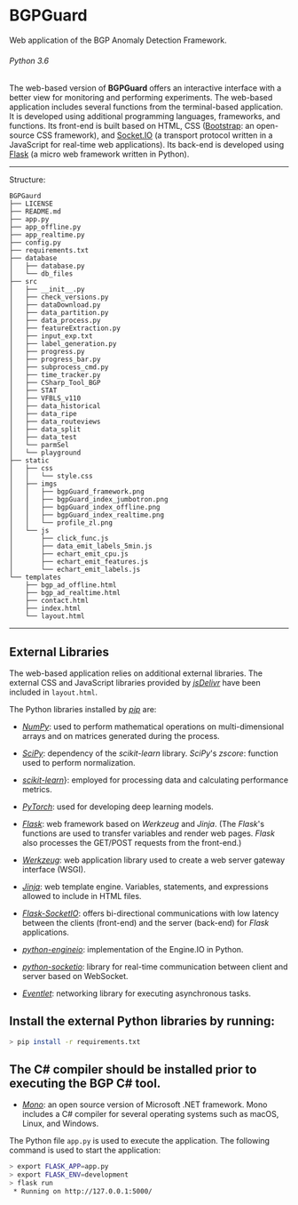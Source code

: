 # BGPGuard

Web application of the BGP Anomaly Detection Framework.
###### Python 3.6

The web-based version of **BGPGuard** offers 
an interactive interface with a better view for monitoring and performing experiments. 
The web-based application includes several functions from the terminal-based application.
It is developed using additional programming languages, frameworks, and functions.
Its front-end is built based on HTML, CSS ([Bootstrap](https://getbootstrap.com): an open-source CSS framework), 
and [Socket.IO](https://socket.io) (a transport protocol written in a JavaScript for real-time web applications).
Its back-end is developed using [Flask](https://flask.palletsprojects.com/en/2.0.x) 
(a micro web framework written in Python).

---

Structure:

``` 
BGPGaurd
├── LICENSE
├── README.md
├── app.py
├── app_offline.py
├── app_realtime.py
├── config.py
├── requirements.txt
├── database
│   ├── database.py
│   └── db_files
├── src
│   ├── __init__.py
│   ├── check_versions.py
│   ├── dataDownload.py
│   ├── data_partition.py
│   ├── data_process.py
│   ├── featureExtraction.py
│   ├── input_exp.txt
│   ├── label_generation.py
│   ├── progress.py
│   ├── progress_bar.py
│   ├── subprocess_cmd.py
│   ├── time_tracker.py
│   ├── CSharp_Tool_BGP
│   ├── STAT
│   ├── VFBLS_v110
│   ├── data_historical
│   ├── data_ripe
│   ├── data_routeviews
│   ├── data_split
│   ├── data_test
│   └── parmSel
│   └── playground
├── static
│   ├── css
│   │   └── style.css
│   ├── imgs
│   │   ├── bgpGuard_framework.png
│   │   ├── bgpGuard_index_jumbotron.png
│   │   ├── bgpGuard_index_offline.png
│   │   ├── bgpGuard_index_realtime.png
│   │   └── profile_zl.png
│   └── js
│       ├── click_func.js
│       ├── data_emit_labels_5min.js
│       ├── echart_emit_cpu.js
│       ├── echart_emit_features.js
│       └── echart_emit_labels.js
└── templates
    ├── bgp_ad_offline.html
    ├── bgp_ad_realtime.html
    ├── contact.html
    ├── index.html
    └── layout.html
```

---

## External Libraries
The web-based application relies on additional external libraries. 
The external CSS and JavaScript libraries provided by [_jsDelivr_](https://www.jsdelivr.com) have been 
included in `layout.html`.

The Python libraries installed by [_pip_](https://pip.pypa.io/en/stable/) are:
- [_NumPy_](https://numpy.org): used to perform mathematical operations 
on multi-dimensional arrays and on matrices generated during the process.
- [_SciPy_](https://scipy.org): dependency of the _scikit-learn_ library. 
_SciPy_'s _zscore_: function used to perform normalization.
- [_scikit-learn_](https://scikit-learn.org/stable)}: employed for processing data and calculating performance metrics.
- [_PyTorch_](https://pytorch.org): used for developing deep learning models.

- [_Flask_](https://flask.palletsprojects.com/en/2.0.x): web framework based on _Werkzeug_
and _Jinja_.
(The _Flask_'s functions are used to transfer variables and render web pages. 
_Flask_ also processes the GET/POST requests from the front-end.)
- [_Werkzeug_](https://werkzeug.palletsprojects.com/en/2.0.x): web application library used to 
create a web server gateway interface (WSGI).
- [_Jinja_](https://jinja.palletsprojects.com/en/3.0.x): web template engine. Variables, statements, 
and expressions allowed to include in HTML files. 
- [_Flask-SocketIO_](https://flask-socketio.readthedocs.io/en/latest): offers bi-directional communications 
with low latency between the clients (front-end) and the server (back-end) for _Flask_ applications.
- [_python-engineio_](https://python-socketio.readthedocs.io/en/latest): implementation of the Engine.IO in Python. 
- [_python-socketio_](https://github.com/miguelgrinberg/python-engineio): library for real-time communication 
between client and server based on WebSocket. 
- [_Eventlet_](https://eventlet.net): networking library for executing asynchronous tasks.

## Install the external Python libraries by running:

```bash
> pip install -r requirements.txt
```
## The C# compiler should be installed prior to executing the BGP C# tool.
- [_Mono_](https://www.mono-project.com): an open source version of Microsoft .NET framework. 
Mono includes a C# compiler for several operating systems 
such as macOS, Linux, and Windows.

The Python file `app.py` is used to execute the application.
The following command is used to start the application:

```bash
> export FLASK_APP=app.py
> export FLASK_ENV=development
> flask run
 * Running on http://127.0.0.1:5000/
```
